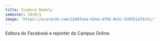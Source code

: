 ```yaml
---
title: Isadora Demoly
semester: 2019/1
image: 'https://ucarecdn.com/22ddfeea-62ea-4f56-8e3c-538551a74c51/'
---
```

Editora do Facebook e repórter do Campus Online.
